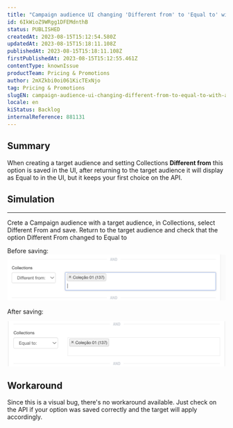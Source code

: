 ```yaml
---
title: "Campaign audience UI changing 'Different from' to 'Equal to' with a collection"
id: 6IkWioZ9WRgg1DFEMdnthB
status: PUBLISHED
createdAt: 2023-08-15T15:12:54.580Z
updatedAt: 2023-08-15T15:18:11.108Z
publishedAt: 2023-08-15T15:18:11.108Z
firstPublishedAt: 2023-08-15T15:12:55.461Z
contentType: knownIssue
productTeam: Pricing & Promotions
author: 2mXZkbi0oi061KicTExNjo
tag: Pricing & Promotions
slugEN: campaign-audience-ui-changing-different-from-to-equal-to-with-a-collection
locale: en
kiStatus: Backlog
internalReference: 881131
---
```


## Summary



When creating a target audience and setting Collections **Different from** this option is saved in the UI, after returning to the target audience it will display as Equal to in the UI, but it keeps your first choice on the API.


##

## Simulation



** **
Crete a Campaign audience with a target audience, in Collections, select Different From and save.
Return to the target audience and check that the option Different From changed to Equal to

Before saving:
 ![](https://raw.githubusercontent.com/vtexdocs/known-issues/refs/heads/main/docs/en/known-issues/Pricing%20&%20Promotions/campaign-audience-ui-changing-different-from-to-equal-to-with-a-collection_1.png)

After saving:

 ![](https://raw.githubusercontent.com/vtexdocs/known-issues/refs/heads/main/docs/en/known-issues/Pricing%20&%20Promotions/campaign-audience-ui-changing-different-from-to-equal-to-with-a-collection_2.png)


##

## Workaround


Since this is a visual bug, there's no workaround available. Just check on the API if your option was saved correctly and the target will apply accordingly.





